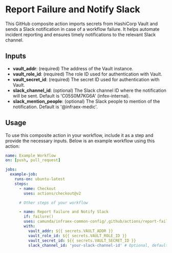 # Report Failure and Notify Slack

This GitHub composite action imports secrets from HashiCorp Vault and sends a Slack notification in case of a workflow failure. 
It helps automate incident reporting and ensures timely notifications to the relevant Slack channel.

## Inputs

- **vault_addr**: (required) The address of the Vault instance.
- **vault_role_id**: (required) The role ID used for authentication with Vault.
- **vault_secret_id**: (required) The secret ID used for authentication with Vault.
- **slack_channel_id**: (optional) The Slack channel ID where the notification will be sent. Default is 'C05S0M7KG6A' (infex-internal).
- **slack_mention_people**: (optional) The Slack people to mention of the notification. Default is '@infraex-medic'.

## Usage

To use this composite action in your workflow, include it as a step and provide the necessary inputs. Below is an example workflow using this action:

```yaml
name: Example Workflow
on: [push, pull_request]

jobs:
  example-job:
    runs-on: ubuntu-latest
    steps:
      - name: Checkout
        uses: actions/checkout@v2

      # Other steps of your workflow

      - name: Report Failure and Notify Slack
        if: failure()
        uses: camunda/infraex-common-config/.github/actions/report-failure-on-slack@main
        with:
          vault_addr: ${{ secrets.VAULT_ADDR }}
          vault_role_id: ${{ secrets.VAULT_ROLE_ID }}
          vault_secret_id: ${{ secrets.VAULT_SECRET_ID }}
          slack_channel_id: 'your-slack-channel-id' # Optional, default is 'C05S0M7KG6A'
```